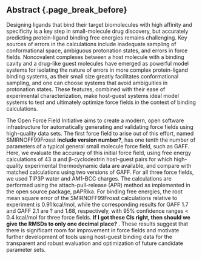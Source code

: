 ## Abstract {.page_break_before}

Designing ligands that bind their target biomolecules with high affinity and specificity is a key step in small-molecule drug discovery, but accurately predicting protein-ligand binding free energies remains challenging.
Key sources of errors in the calculations include inadequate sampling of conformational space, ambiguous protonation states, and errors in force fields.
Noncovalent complexes between a host molecule with a binding cavity and a drug-like guest molecules have emerged as powerful model systems for isolating the nature of errors in more complex protein-ligand binding systems, as their small size greatly facilitates conformational sampling, and one can choose systems that avoid ambiguities in protonation states.
These features, combined with their ease of experimental characterization, make host-guest systems ideal model systems to test and ultimately optimize force fields in the context of binding calculations.

The Open Force Field Initiative aims to create a modern, open software infrastructure for automatically generating and validating force fields using high-quality data sets.
The first force field to arise out of this effort, named SMIRNOFF99Frosst **include version number?**, has one tenth the number of parameters of a typical general small molecule force field, such as GAFF.
Here, we evaluate the accuracy of this initial force field, using free energy calculations of 43 α and β-cyclodextrin host-guest pairs for which high-quality experimental thermodynamic data are available, and compare with matched calculations using two versions of GAFF. For all three force fields, we used TIP3P water and AM1-BCC charges.
The calculations are performed using the attach-pull-release (APR) method as implemented in the open source package, pAPRika. For binding free energies, the root mean square error of the SMIRNOFF99Frosst calculations relative to experiment is 0.91 kcal/mol, while the corresponding results for GAFF 1.7 and GAFF 2.1 are ? and 1.68, respectively, with 95% confidence ranges < 0.4 kcal/mol for three force fields.
**If I got these CIs right, then should we give the RMSDs to only one decimal place?** .
These results suggest that there is significant room for improvement in force fields and motivate further development of tools using host-guest binding data for the transparent and robust evaluation and optimization of future candidate parameter sets.
